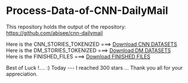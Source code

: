 # Process-Data-of-CNN-DailyMail
This repository holds the output of the repository: https://github.com/abisee/cnn-dailymail  

Here is the CNN_STORIES_TOKENIZED ===> [Download CNN DATASETS](https://drive.google.com/file/d/0BzQ6rtO2VN95cmNuc2xwUS1wdEE/view?usp=sharing&resourcekey=0-OgBUzdwk8J6prDI6MKPvFw) <br>
Here is the DM_STORIES_TOKENIZED ===> [Download DM DATASETS](https://drive.google.com/file/d/0BzQ6rtO2VN95bndCZDdpdXJDV1U/view?usp=sharing&resourcekey=0-2zxoB7Zs_uhrtZG-0YjANA) <br>
Here is the FINISHED_FILES ===> [Download FINISHED FILES](https://drive.google.com/file/d/0BzQ6rtO2VN95a0c3TlZCWkl3aU0/view?usp=sharing&resourcekey=0-toctC3TNM1vffPCZ7XT0JA) <br>

Best of Luck !.... :)
Today --- I reached 300 stars ... Thank you all for your appreciation.

